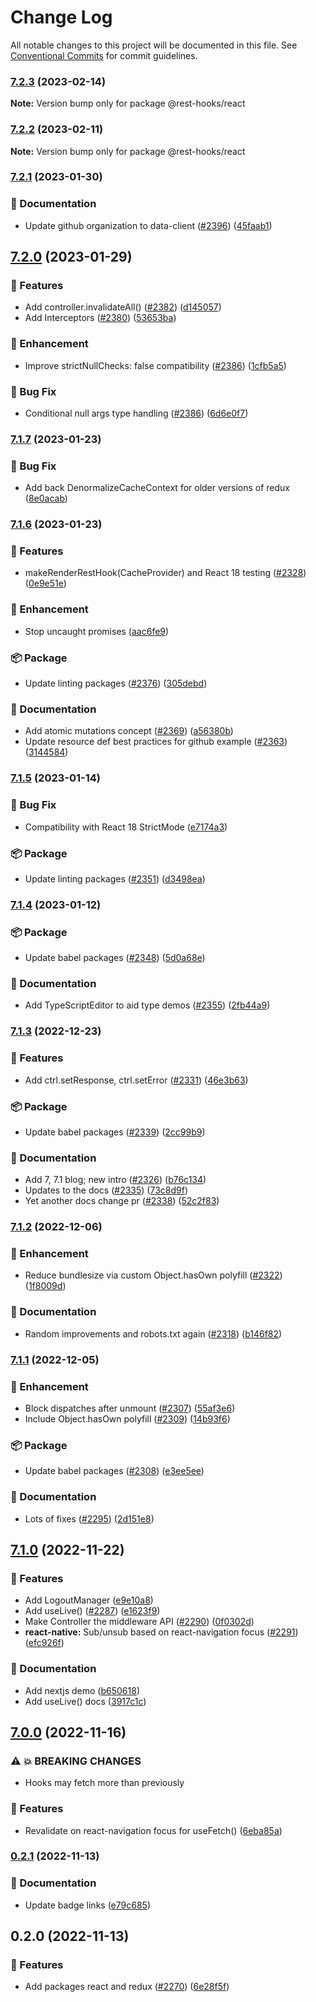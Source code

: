 # Change Log

All notable changes to this project will be documented in this file.
See [Conventional Commits](https://conventionalcommits.org) for commit guidelines.

### [7.2.3](https://github.com/data-client/rest-hooks/compare/@rest-hooks/react@7.2.2...@rest-hooks/react@7.2.3) (2023-02-14)

**Note:** Version bump only for package @rest-hooks/react

### [7.2.2](https://github.com/data-client/rest-hooks/compare/@rest-hooks/react@7.2.1...@rest-hooks/react@7.2.2) (2023-02-11)

**Note:** Version bump only for package @rest-hooks/react

### [7.2.1](https://github.com/data-client/rest-hooks/compare/@rest-hooks/react@7.2.0...@rest-hooks/react@7.2.1) (2023-01-30)

### 📝 Documentation

* Update github organization to data-client ([#2396](https://github.com/data-client/rest-hooks/issues/2396)) ([45faab1](https://github.com/data-client/rest-hooks/commit/45faab1962cad292d1f77a0a997e8c321a6917db))

## [7.2.0](https://github.com/coinbase/rest-hooks/compare/@rest-hooks/react@7.1.7...@rest-hooks/react@7.2.0) (2023-01-29)

### 🚀 Features

* Add controller.invalidateAll() ([#2382](https://github.com/coinbase/rest-hooks/issues/2382)) ([d145057](https://github.com/coinbase/rest-hooks/commit/d145057bbafb4a2efee5a31fdf2e32f1b16971b6))
* Add Interceptors ([#2380](https://github.com/coinbase/rest-hooks/issues/2380)) ([53653ba](https://github.com/coinbase/rest-hooks/commit/53653ba9462510938f57cfe4ff907fda2efcc874))

### 💅 Enhancement

* Improve strictNullChecks: false compatibility ([#2386](https://github.com/coinbase/rest-hooks/issues/2386)) ([1cfb5a5](https://github.com/coinbase/rest-hooks/commit/1cfb5a53564719952ee30b1b3160cd32f6bd2603))

### 🐛 Bug Fix

* Conditional null args type handling ([#2386](https://github.com/coinbase/rest-hooks/issues/2386)) ([6d6e0f7](https://github.com/coinbase/rest-hooks/commit/6d6e0f74399452fcf3e78561a69edcb6e8e78a9d))

### [7.1.7](https://github.com/coinbase/rest-hooks/compare/@rest-hooks/react@7.1.6...@rest-hooks/react@7.1.7) (2023-01-23)

### 🐛 Bug Fix

* Add back DenormalizeCacheContext for older versions of redux ([8e0acab](https://github.com/coinbase/rest-hooks/commit/8e0acabbd86ca8cd2cd45d07c8e815df8c7375d9))

### [7.1.6](https://github.com/coinbase/rest-hooks/compare/@rest-hooks/react@7.1.5...@rest-hooks/react@7.1.6) (2023-01-23)

### 🚀 Features

* makeRenderRestHook(CacheProvider) and React 18 testing ([#2328](https://github.com/coinbase/rest-hooks/issues/2328)) ([0e9e51e](https://github.com/coinbase/rest-hooks/commit/0e9e51e3bce3c9c978888a734c43be8d1fe3ae55))

### 💅 Enhancement

* Stop uncaught promises ([aac6fe9](https://github.com/coinbase/rest-hooks/commit/aac6fe9523c5eeee0068a227bcf39798c80fc55f))

### 📦 Package

* Update linting packages ([#2376](https://github.com/coinbase/rest-hooks/issues/2376)) ([305debd](https://github.com/coinbase/rest-hooks/commit/305debd269216444519d80c351fd63805a974343))

### 📝 Documentation

* Add atomic mutations concept ([#2369](https://github.com/coinbase/rest-hooks/issues/2369)) ([a56380b](https://github.com/coinbase/rest-hooks/commit/a56380b8cb39348572b99013945fbb217566662c))
* Update resource def best practices for github example ([#2363](https://github.com/coinbase/rest-hooks/issues/2363)) ([3144584](https://github.com/coinbase/rest-hooks/commit/3144584bb773c7c44362f08adedd89107d3b2313))

### [7.1.5](https://github.com/coinbase/rest-hooks/compare/@rest-hooks/react@7.1.4...@rest-hooks/react@7.1.5) (2023-01-14)

### 🐛 Bug Fix

* Compatibility with React 18 StrictMode ([e7174a3](https://github.com/coinbase/rest-hooks/commit/e7174a3c2aac3fd611d2e1305a4fe4927ef50e38))

### 📦 Package

* Update linting packages ([#2351](https://github.com/coinbase/rest-hooks/issues/2351)) ([d3498ea](https://github.com/coinbase/rest-hooks/commit/d3498ea396dfbfdc745ec6e68920a714d8870fe8))

### [7.1.4](https://github.com/coinbase/rest-hooks/compare/@rest-hooks/react@7.1.3...@rest-hooks/react@7.1.4) (2023-01-12)

### 📦 Package

* Update babel packages ([#2348](https://github.com/coinbase/rest-hooks/issues/2348)) ([5d0a68e](https://github.com/coinbase/rest-hooks/commit/5d0a68ea00b021effeae185fcdea415cf50c0328))

### 📝 Documentation

* Add TypeScriptEditor to aid type demos ([#2355](https://github.com/coinbase/rest-hooks/issues/2355)) ([2fb44a9](https://github.com/coinbase/rest-hooks/commit/2fb44a971d80a3a170d37dbc7ecf459c7da39722))

### [7.1.3](https://github.com/coinbase/rest-hooks/compare/@rest-hooks/react@7.1.2...@rest-hooks/react@7.1.3) (2022-12-23)

### 🚀 Features

* Add ctrl.setResponse, ctrl.setError ([#2331](https://github.com/coinbase/rest-hooks/issues/2331)) ([46e3b63](https://github.com/coinbase/rest-hooks/commit/46e3b630dc66af54979eafbfc3c49847a4553f3f))

### 📦 Package

* Update babel packages ([#2339](https://github.com/coinbase/rest-hooks/issues/2339)) ([2cc99b9](https://github.com/coinbase/rest-hooks/commit/2cc99b99aeece58b0e7674ca80d3372555612c63))

### 📝 Documentation

* Add 7, 7.1 blog; new intro ([#2326](https://github.com/coinbase/rest-hooks/issues/2326)) ([b76c134](https://github.com/coinbase/rest-hooks/commit/b76c134cd8d0675c0eef7413ba3fddb6262443cb))
* Updates to the docs ([#2335](https://github.com/coinbase/rest-hooks/issues/2335)) ([73c8d9f](https://github.com/coinbase/rest-hooks/commit/73c8d9f4b403412cd766955305461aa7d8ebb462))
* Yet another docs change pr ([#2338](https://github.com/coinbase/rest-hooks/issues/2338)) ([52c2f83](https://github.com/coinbase/rest-hooks/commit/52c2f83d20106f8557ef8538a348c4bbac77dd53))

### [7.1.2](https://github.com/coinbase/rest-hooks/compare/@rest-hooks/react@7.1.1...@rest-hooks/react@7.1.2) (2022-12-06)

### 💅 Enhancement

* Reduce bundlesize via custom Object.hasOwn polyfill ([#2322](https://github.com/coinbase/rest-hooks/issues/2322)) ([1f8009d](https://github.com/coinbase/rest-hooks/commit/1f8009d9849cfb784f072a1078b4d12b37d59a04))

### 📝 Documentation

* Random improvements and robots.txt again ([#2318](https://github.com/coinbase/rest-hooks/issues/2318)) ([b146f82](https://github.com/coinbase/rest-hooks/commit/b146f821f4cef623d410692449555190deb9a9e0))

### [7.1.1](https://github.com/coinbase/rest-hooks/compare/@rest-hooks/react@7.1.0...@rest-hooks/react@7.1.1) (2022-12-05)

### 💅 Enhancement

* Block dispatches after unmount ([#2307](https://github.com/coinbase/rest-hooks/issues/2307)) ([55af3e6](https://github.com/coinbase/rest-hooks/commit/55af3e693c310f81511b254c1c2451d3bcbd7342))
* Include Object.hasOwn polyfill ([#2309](https://github.com/coinbase/rest-hooks/issues/2309)) ([14b93f6](https://github.com/coinbase/rest-hooks/commit/14b93f67f0589df5813909e0c1acd4cacad0a3ee))

### 📦 Package

* Update babel packages ([#2308](https://github.com/coinbase/rest-hooks/issues/2308)) ([e3ee5ee](https://github.com/coinbase/rest-hooks/commit/e3ee5ee57431971ba4bdb47b48ed89933412374c))

### 📝 Documentation

* Lots of fixes ([#2295](https://github.com/coinbase/rest-hooks/issues/2295)) ([2d151e8](https://github.com/coinbase/rest-hooks/commit/2d151e824bac674f35b20f684defffd26c1409a1))

## [7.1.0](https://github.com/coinbase/rest-hooks/compare/@rest-hooks/react@7.0.0...@rest-hooks/react@7.1.0) (2022-11-22)

### 🚀 Features

* Add LogoutManager ([e9e10a8](https://github.com/coinbase/rest-hooks/commit/e9e10a88df2bbc36bfaf3498c00cc35b657ada8f))
* Add useLive() ([#2287](https://github.com/coinbase/rest-hooks/issues/2287)) ([e1623f9](https://github.com/coinbase/rest-hooks/commit/e1623f9868a6ab7e7799ef386a087468f8b6e006))
* Make Controller the middleware API ([#2290](https://github.com/coinbase/rest-hooks/issues/2290)) ([0f0302d](https://github.com/coinbase/rest-hooks/commit/0f0302d6e95faea67cc3283bc013de06b9dcc840))
* **react-native:** Sub/unsub based on react-navigation focus ([#2291](https://github.com/coinbase/rest-hooks/issues/2291)) ([efc926f](https://github.com/coinbase/rest-hooks/commit/efc926f0a1036d98063c80b98d24338209f21c18))

### 📝 Documentation

* Add nextjs demo ([b650618](https://github.com/coinbase/rest-hooks/commit/b6506180ef41a73eb4c926eef3786e0394c3a2c3))
* Add useLive() docs ([3917c1c](https://github.com/coinbase/rest-hooks/commit/3917c1c3490794d0a7a987c7d6b3a255b25943ee))

## [7.0.0](https://github.com/coinbase/rest-hooks/compare/@rest-hooks/react@6.0.0...@rest-hooks/react@7.0.0) (2022-11-16)

### ⚠ 💥 BREAKING CHANGES

* Hooks may fetch more than previously

### 🚀 Features

* Revalidate on react-navigation focus for useFetch() ([6eba85a](https://github.com/coinbase/rest-hooks/commit/6eba85a80aef919b066650e3a7f6ff38af831f8b))

### [0.2.1](https://github.com/coinbase/rest-hooks/compare/@rest-hooks/react@0.2.0...@rest-hooks/react@0.2.1) (2022-11-13)

### 📝 Documentation

* Update badge links ([e79c685](https://github.com/coinbase/rest-hooks/commit/e79c6853e9414127c6eeaee784dc3f33546b9630))

## 0.2.0 (2022-11-13)

### 🚀 Features

* Add packages react and redux ([#2270](https://github.com/coinbase/rest-hooks/issues/2270)) ([6e28f5f](https://github.com/coinbase/rest-hooks/commit/6e28f5f465b6f4f5d444b56234f212863aeade31))
